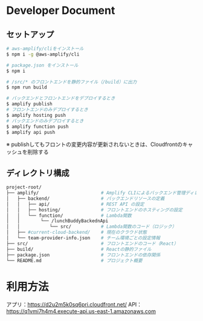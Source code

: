 # Developer Document
## セットアップ
```bash
# aws-amplify/cliをインストール
$ npm i -g @aws-amplify/cli

# package.json をインストール
$ npm i

# /src/* のフロントエンドを静的ファイル（/build）に出力
$ npm run build

# バックエンドとフロントエンドをデプロイするとき
$ amplify publish
# フロントエンドのみデプロイするとき
$ amplify hosting push
# バックエンドのみデプロイするとき
$ amplify function push
$ amplify api push
```
※ publishしてもフロントの変更内容が更新されないときは、Cloudfrontのキャッシュを削除する

## ディレクトリ構成
```bash
project-root/
├── amplify/                       # Amplify CLIによるバックエンド管理ディレクトリ
│   ├── backend/                   # バックエンドリソースの定義
│   │   ├── api/                   # REST API の設定
│   │   ├── hosting/               # フロントエンドのホスティングの設定
│   │   └── function/              # Lambda関数
│   │   　   └── /lunchBuddyBackednApi
│   │           └── src/           # Lambda関数のコード（ロジック）
│   ├── #current-cloud-backend/    # 現在のクラウド状態
│   └── team-provider-info.json    # チーム環境ごとの設定情報
├── src/                           # フロントエンドのコード（React）
├── build/                         # Reactの静的ファイル
├── package.json                   # フロントエンドの依存関係
└── README.md                      # プロジェクト概要
```


# 利用方法
アプリ：https://d2u2m5k0sq6pri.cloudfront.net/
API：https://q1vmi7h4m4.execute-api.us-east-1.amazonaws.com